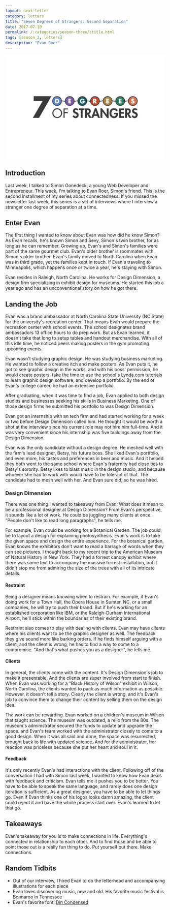 ```yaml
---
layout: next-letter
category: letters
title: "Seven Degrees of Strangers: Second Separation"
date: 2017-07-10
permalink: /:categories/season-three/:title.html
tags: [season_3, letters]
description: "Evan Roer"
---
```


<img src="https://github.com/jermspeaks/jermspeaks.github.io/blob/master/assets/images/7_Degrees_Of_Strangers_Letterhead.png?raw=true" alt="7 Degrees of Strangers Letterhead" width="600" />

## Introduction

Last week, I talked to Simon Gonedeck, a young Web Developer and Entrepreneur. This week, I'm talking to Evan Roer, Simon's friend. This is the second installment of my series about connectedness. If you missed the newsletter last week, this series is a set of interviews where I interview a stranger one degree of separation at a time.

## Enter Evan

The first thing I wanted to know about Evan was how did he know Simon? As Evan recalls, he's known Simon and Sevy, Simon's twin brother, for as long as he can remember. Growing up, Evan's and Simon's families were part of the same gourmet club. Evan's older brother is roommates with Simon's older brother. Evan's family moved to North Carolina when Evan was in third grade, yet the families kept in touch. If Evan's traveling to Minneapolis, which happens once or twice a year, he's staying with Simon.

Evan resides in Raleigh, North Carolina. He works for Design Dimension, a design firm specializing in exhibit design for museums. He started this job a year ago and has an unconventional story on how he got there.

## Landing the Job

Evan was a brand ambassador at North Carolina State University (NC State) for the university's recreation center. That means Evan would prepare the recreation center with school events. The school designates brand ambassadors 13 office hours to do prep work. But as Evan learned, it doesn't take that long to setup tables and handout merchandise. With all of this idle time, he noticed peers making posters in the gym promoting upcoming events.

Evan wasn't studying graphic design. He was studying business marketing. He wanted to follow a creative itch and make posters. As Evan puts it, he got to see graphic design in the works, and with his boss' permission, he would create posters, take the time to use the school's Lynda.com tutorials to learn graphic design software, and develop a portfolio. By the end of Evan's college career, he had an extensive portfolio.

After graduating, when it was time to find a job, Evan applied to both design studios and businesses seeking his skills in Business Marketing. One of those design firms he submitted his portfolio to was Design Dimension.

Evan got an internship with an tech firm and had started working for a week or two before Design Dimension called him. He thought it would be worth a shot at the interview since his current role may not hire him full-time. And it was very convenient since his internship was five buildings away from the Design Dimension.

Evan was the only candidate without a design degree. He meshed well with the firm's lead designer, Betsy, his future boss. She liked Evan's portfolio, and even more, his tastes and preferences in beer and music. And it helped they both went to the same school where Evan's fraternity had close ties to Betsy's sorority. Betsy likes to blast music in the design studio, and because whoever she had to work with would have to be tolerant of that. The candidate had to mesh well with her. And Evan sure did, so he was hired.

### Design Dimension

There was one thing I wanted to takeaway from Evan: What does it mean to be a professional designer at Design Dimension? From Evan's perspective, it sounds like a lot of work. He could be juggling many clients at once. "People don't like to read long paragraphs", he tells me.

For example, Evan could be working for a Botanical Garden. The job could be to layout a design for explaining photosynthesis. Evan's work is to take the given space and design the entire experience. For the botanical garden, Evan knows the exhibitors don't want to read a barrage of words when they can see pictures. I thought back to my recent trip to the American Museum of Natural History in New York. They had a forrest canopy exhibit where there was some text to accompany the massive forrest installation, but it didn't stop me from admiring the size of the trees with all of its intricate details.

#### Restraint

Being a designer means knowing when to restrain. For example, if Evan's doing work for a Town Hall, the Opera House in Sumter, NC, or a small companies, he will try to push their brand. But if he's working for an established corporation like IBM, or the Raleigh-Durham International Airport, he'll stick within the boundaries of their existing brand.

Restraint also comes to play with dealing with clients. Evan may have clients where his clients want to be the graphic designer as well. The feedback they give sound more like barking orders. If he finds himself arguing with a client, and the client is wrong, he has to find a way to come to a compromise. "And that's what pushes you as a designer", he tells me.

#### Clients

In general, the clients come with the content. It's Design Dimension's job to make it presentable. And the clients are super involved from start to finish. When Evan was working for a "Black History of Wilson" exhibit in Wilson, North Carolina, the clients wanted to pack as much information as possible. However, it doesn't tell a story. Clearly the client is wrong, and it's Evan's job to convince them to change their content by selling them on the design idea.

The work can be rewarding. Evan worked on a children's museum in Wilson that taught science. The museum was outdated, a relic from the 80s. The museum's administrator secured the funds to update and upgrade the space. and Evan's team worked with the administrator closely to come to a good design. When it was all said and done, the space was resurrected, brought back to life with updated science. And for the administrator, her reaction was priceless because she put her heart and soul in it.

#### Feedback

It's only recently Evan's had interactions with the client. Following off of the conversation I had with Simon last week, I wanted to know how Evan deals with feedback and criticism. Evan tells me it pushes you to be better. You have to be able to speak the same language, and rarely does one design iteration is sufficient. As a great designer, you have to be able to let things go. Even if Evan thinks one of his logos looks damn amazing, the client could reject it and have the whole process start over. Evan's learned to let that go.

## Takeaways

Evan's takeaway for you is to make connections in life. Everything's connected in relationship to each other. And to find those and be able to point those out is a really fun thing to do. Put yourself out there. Make connections.

## Random Tidbits

- Out of our interview, I hired Evan to do the letterhead and accompanying illustrations for each piece
- Evan loves discovering music, new and old. His favorite music festival is Bonnaroo in Tennessee
- Evan's favorite font: [Din Condensed](https://typekit.com/fonts/din-condensed)
